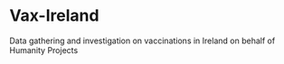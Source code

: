 # Vax-Ireland
Data gathering and investigation on vaccinations in Ireland on behalf of Humanity Projects
